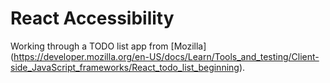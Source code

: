 # React Accessibility
Working through a TODO list app from [Mozilla] (https://developer.mozilla.org/en-US/docs/Learn/Tools_and_testing/Client-side_JavaScript_frameworks/React_todo_list_beginning).